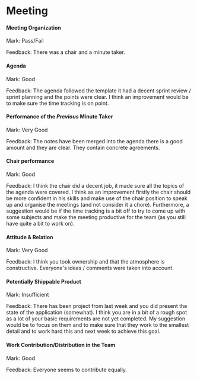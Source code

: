 # Meeting

#### Meeting Organization

Mark: Pass/Fail

Feedback: There was a chair and a minute taker.


#### Agenda 

Mark: Good

Feedback: The agenda followed the template it had a decent sprint review / sprint planning and the points were clear. I think an improvement would be to make sure the time tracking is on point.

#### Performance of the *Previous* Minute Taker

Mark: Very Good

Feedback: The notes have been merged into the agenda there is a good amount and they are clear. They contain concrete agreements.


#### Chair performance

Mark: Good

Feedback: I think the chair did a decent job, it made sure all the topics of the agenda were covered. I think as an improvement firstly the chair should be more confident in his skills and make use of the chair position to speak up and organise the meetings (and not consider it a chore). Furthermore, a suggestion would be if the time tracking is a bit off to try to come up with some subjects and make the meeting productive for the team (as you still have quite a bit to work on).


#### Attitude & Relation


Mark: Very Good

Feedback: I think you took ownership and that the atmosphere is constructive. Everyone's ideas / comments were taken into account.


#### Potentially Shippable Product

Mark: Insufficient

Feedback: There has been project from last week and you did present the state of the application (somewhat). I think you are in a bit of a rough spot as a lot of your basic requirements are not yet completed. My suggestion would be to focus on them and to make sure that they work to the smallest detail and to work hard this and next week to achieve this goal. 


#### Work Contribution/Distribution in the Team

Mark: Good

Feedback: Everyone seems to contribute equally.


